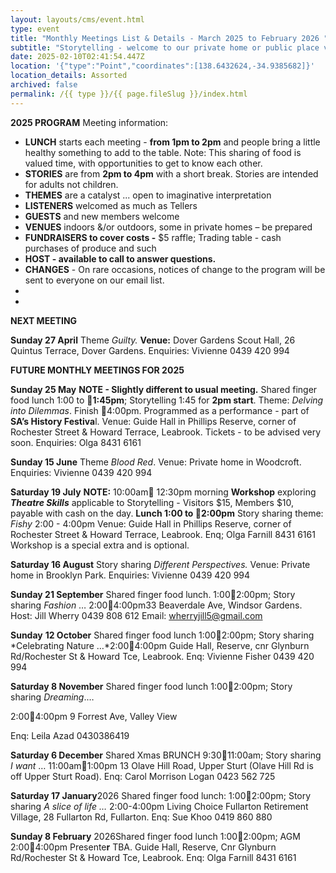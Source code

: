 ```yaml
---
layout: layouts/cms/event.html
type: event
title: "Monthly Meetings List & Details - March 2025 to February 2026 "
subtitle: "Storytelling - welcome to our private home or public place venues! "
date: 2025-02-10T02:41:54.447Z
location: '{"type":"Point","coordinates":[138.6432624,-34.9385682]}'
location_details: Assorted
archived: false
permalink: /{{ type }}/{{ page.fileSlug }}/index.html
---
```

**2025 PROGRAM** 
Meeting information:

* **LUNCH** starts each meeting -  **from 1pm to 2pm** and people bring a little healthy something to add to the table. Note: This sharing of food is valued time, with opportunities to get to know each other.
* **STORIES** are from **2pm to 4pm** with a short break. Stories are intended for adults not children.
* **THEMES** are a catalyst ... open to imaginative interpretation
* **LISTENERS** welcomed as much as Tellers
* **GUESTS** and new members welcome
* **VENUES** indoors &/or outdoors, some in private homes – be prepared
* **FUNDRAISERS to cover costs -** $5 raffle; Trading table - cash purchases of produce and such 
* **HOST - available to call to answer questions.** 
* **CHANGES** - On rare occasions, notices of change to the program will be sent to everyone on our email list.  
*
*

**NEXT MEETING** 

**Sunday 27 April** Theme *Guilty.* **Venue:** Dover Gardens Scout Hall, 26 Quintus Terrace, Dover Gardens. Enquiries: Vivienne  0439 420 994

**FUTURE MONTHLY MEETINGS FOR 2025**

**Sunday 25 May** **NOTE - Slightly different to usual meeting.** Shared finger food lunch 1:00 to **1:45pm**; Storytelling 1:45 for **2pm start**. Theme: *Delving into Dilemmas*. Finish 4:00pm. Programmed as a performance -  part of **SA’s History Festiva**l. Venue: Guide Hall in Phillips Reserve, corner of Rochester Street & Howard Terrace, Leabrook.  Tickets - to be advised very soon. Enquiries: Olga 8431 6161

**Sunday 15 June** Theme *Blood Red*. Venue: Private home in Woodcroft. Enquiries: Vivienne  0439 420 994

**Saturday 19 July** **NOTE:** 10:00am 12:30pm morning **Workshop** exploring ***Theatre Skills*** applicable to Storytelling - Visitors $15, Members $10, payable with cash on the day. **Lunch 1:00 to 2:00pm** Story sharing theme: *Fishy*  2:00 - 4:00pm Venue: Guide Hall in Phillips Reserve, corner of Rochester Street & Howard Terrace, Leabrook. Enq; Olga Farnill 8431 6161 Workshop is a special extra and is optional.

**Saturday 16 August** Story sharing *Different Perspectives.* Venue: Private home in Brooklyn Park. Enquiries: Vivienne  0439 420 994

**Sunday 21 September** Shared finger food lunch. 1:002:00pm; Story sharing *Fashion* … 2:004:00pm33 Beaverdale Ave, Windsor Gardens. Host: Jill Wherry 0439 808 612 Email: [wherryjill5@gmail.com](mailto:wherryjill5@gmail.com)

**Sunday** **12 October** Shared finger food lunch 1:002:00pm; Story sharing *Celebrating Nature …*2:004:00pm Guide Hall, Reserve, cnr Glynburn Rd/Rochester St & Howard Tce, Leabrook. Enq: Vivienne Fisher 0439 420 994

**Saturday 8 November** Shared finger food lunch 1:002:00pm; Story sharing *Dreaming*.…

[](<>)2:004:00pm 9 Forrest Ave, Valley View

Enq: Leila Azad 0430386419

**Saturday 6 December** Shared Xmas BRUNCH 9:3011:00am; Story sharing *I want* … 11:00am1:00pm 13 Olave Hill Road, Upper Sturt (Olave Hill Rd is off Upper Sturt Road). Enq: Carol Morrison Logan 0423 562 725

**Saturday 17 January**2026 Shared finger food lunch: 1:002:00pm; Story sharing *A slice of life …* 2:00-4:00pm Living Choice Fullarton Retirement Village, 28 Fullarton Rd, Fullarton. Enq: Sue Khoo 0419 860 880

**Sunday 8 February** 2026Shared finger food lunch 1:002:00pm; AGM 2:004:00pm Presente**r** TBA. Guide Hall, Reserve, Cnr Glynburn Rd/Rochester St & Howard Tce, Leabrook. Enq: Olga Farnill 8431 6161